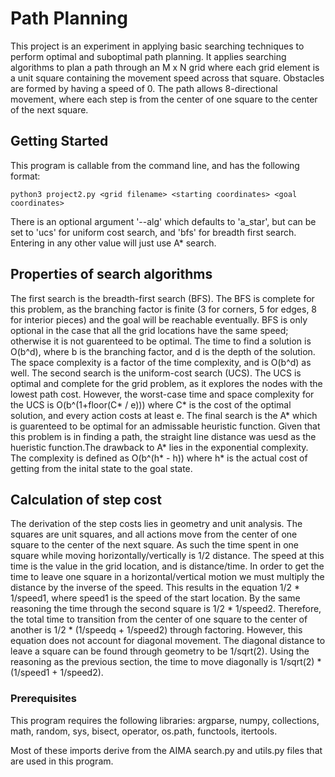 # Path Planning
This project is an experiment in applying basic searching techniques to perform optimal and suboptimal path planning. It applies searching algorithms to plan a path through an M x N grid where each grid element is a unit square containing the movement speed across that square. Obstacles are formed by having a speed of 0. The path allows 8-directional movement, where each step is from the center of one square to the center of the next square.
## Getting Started

This program is callable from the command line, and has the following format: 
```
python3 project2.py <grid filename> <starting coordinates> <goal coordinates> 
```
There is an optional argument '--alg' which defaults to 'a_star', but can be set to 'ucs' for uniform cost search, and 'bfs' for breadth first search. Entering in any other value will just use A* search.

## Properties of search algorithms

The first search is the breadth-first search (BFS). The BFS is complete for this problem, as the branching factor is finite (3 for corners, 5 for edges, 8 for interior pieces) and the goal will be reachable eventually. BFS is only optional in the case that all the grid locations have the same speed; otherwise it is not guarenteed to be optimal. The time to find a solution is O(b^d), where b is the branching factor, and d is the depth of the solution. The space complexity is a factor of the time complexity, and is O(b^d) as well. The second search is the uniform-cost search (UCS). The UCS is optimal and complete for the grid problem, as it explores the nodes with the lowest path cost. However, the worst-case time and space complexity for the UCS is O(b^(1+floor(C* / e))) where C* is the cost of the optimal solution, and every action costs at least e. The final search is the A* which is guarenteed to be optimal for an admissable heuristic function. Given that this problem is in finding a path, the straight line distance was uesd as the hueristic function.The drawback to A* lies in the exponential complexity. The complexity is defined as O(b^(h* - h)) where h* is the actual cost of getting from the inital state to the goal state.

## Calculation of step cost
The derivation of the step costs lies in geometry and unit analysis. The squares are unit squares, and all actions move from the center of one square to the center of the next square. As such the time spent in one square while moving horizontally/vertically is 1/2 distance. The speed at this time is the value in the grid location, and is distance/time. In order to get the time to leave one square in a horizontal/vertical motion we must multiply the distance by the inverse of the speed. This results in the equation 1/2 * 1/speed1, where speed1 is the speed of the start location. By the same reasoning the time through  the second square is 1/2 * 1/speed2. Therefore, the total time to transition from the center of one square to the center of another is 1/2 * (1/speedq + 1/speed2) through factoring. However, this equation does not account for diagonal movement. The diagonal distance to leave a square can be found through geometry to be 1/sqrt(2). Using the reasoning as the previous section, the time to move diagonally is 1/sqrt(2) * (1/speed1 + 1/speed2).
### Prerequisites
This program requires the following libraries: argparse, numpy, collections, math,  random, sys, bisect, operator, 
os.path, functools, itertools.

Most of these imports derive from the AIMA search.py and utils.py files that are used in this program.



